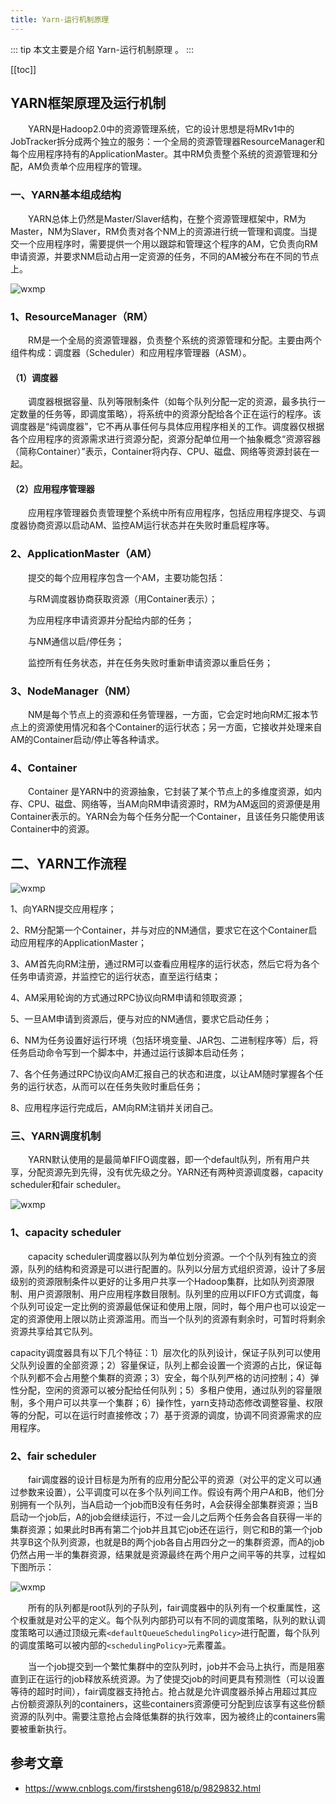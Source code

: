 ```yaml
---
title: Yarn-运行机制原理
---
```


::: tip
本文主要是介绍 Yarn-运行机制原理 。
:::

[[toc]]

## YARN框架原理及运行机制

　　YARN是Hadoop2.0中的资源管理系统，它的设计思想是将MRv1中的JobTracker拆分成两个独立的服务：一个全局的资源管理器ResourceManager和每个应用程序持有的ApplicationMaster。其中RM负责整个系统的资源管理和分配，AM负责单个应用程序的管理。

 

### 一、YARN基本组成结构

　　YARN总体上仍然是Master/Slaver结构，在整个资源管理框架中，RM为Master，NM为Slaver，RM负责对各个NM上的资源进行统一管理和调度。当提交一个应用程序时，需要提供一个用以跟踪和管理这个程序的AM，它负责向RM申请资源，并要求NM启动占用一定资源的任务，不同的AM被分布在不同的节点上。

<img class= "zoom-custom-imgs" :src="$withBase('/assets/img/dp/yarn/runprin-1.png')" alt="wxmp">

### 1、ResourceManager（RM）

　　RM是一个全局的资源管理器，负责整个系统的资源管理和分配。主要由两个组件构成：调度器（Scheduler）和应用程序管理器（ASM）。

#### （1）调度器

　　调度器根据容量、队列等限制条件（如每个队列分配一定的资源，最多执行一定数量的任务等，即调度策略），将系统中的资源分配给各个正在运行的程序。该调度器是“纯调度器”，它不再从事任何与具体应用程序相关的工作。调度器仅根据各个应用程序的资源需求进行资源分配，资源分配单位用一个抽象概念“资源容器（简称Container）”表示，Container将内存、CPU、磁盘、网络等资源封装在一起。

#### （2）应用程序管理器

　　应用程序管理器负责管理整个系统中所有应用程序，包括应用程序提交、与调度器协商资源以启动AM、监控AM运行状态并在失败时重启程序等。

### 2、ApplicationMaster（AM）

　　提交的每个应用程序包含一个AM，主要功能包括：

　　与RM调度器协商获取资源（用Container表示）；

　　为应用程序申请资源并分配给内部的任务；

　　与NM通信以启/停任务；

　　监控所有任务状态，并在任务失败时重新申请资源以重启任务；

### 3、NodeManager（NM）

　　NM是每个节点上的资源和任务管理器，一方面，它会定时地向RM汇报本节点上的资源使用情况和各个Container的运行状态；另一方面，它接收并处理来自AM的Container启动/停止等各种请求。

### 4、Container

　　Container 是YARN中的资源抽象，它封装了某个节点上的多维度资源，如内存、CPU、磁盘、网络等，当AM向RM申请资源时，RM为AM返回的资源便是用 Container表示的。YARN会为每个任务分配一个Container，且该任务只能使用该Container中的资源。

 

## 二、YARN工作流程

<img class= "zoom-custom-imgs" :src="$withBase('/assets/img/dp/yarn/runprin-2.png')" alt="wxmp">

1、向YARN提交应用程序；

2、RM分配第一个Container，并与对应的NM通信，要求它在这个Container启动应用程序的ApplicationMaster；

3、AM首先向RM注册，通过RM可以查看应用程序的运行状态，然后它将为各个任务申请资源，并监控它的运行状态，直至运行结束；

4、AM采用轮询的方式通过RPC协议向RM申请和领取资源；

5、一旦AM申请到资源后，便与对应的NM通信，要求它启动任务；

6、NM为任务设置好运行环境（包括环境变量、JAR包、二进制程序等）后，将任务启动命令写到一个脚本中，并通过运行该脚本启动任务；

7、各个任务通过RPC协议向AM汇报自己的状态和进度，以让AM随时掌握各个任务的运行状态，从而可以在任务失败时重启任务；

8、应用程序运行完成后，AM向RM注销并关闭自己。

 

### 三、YARN调度机制

　　YARN默认使用的是最简单FIFO调度器，即一个default队列，所有用户共享，分配资源先到先得，没有优先级之分。YARN还有两种资源调度器，capacity scheduler和fair scheduler。

<img class= "zoom-custom-imgs" :src="$withBase('/assets/img/dp/yarn/runprin-3.png')" alt="wxmp">

### 1、capacity scheduler

　　capacity scheduler调度器以队列为单位划分资源。一个个队列有独立的资源，队列的结构和资源是可以进行配置的。队列以分层方式组织资源，设计了多层级别的资源限制条件以更好的让多用户共享一个Hadoop集群，比如队列资源限制、用户资源限制、用户应用程序数目限制。队列里的应用以FIFO方式调度，每个队列可设定一定比例的资源最低保证和使用上限，同时，每个用户也可以设定一定的资源使用上限以防止资源滥用。而当一个队列的资源有剩余时，可暂时将剩余资源共享给其它队列。

capacity调度器具有以下几个特征：1）层次化的队列设计，保证子队列可以使用父队列设置的全部资源；2）容量保证，队列上都会设置一个资源的占比，保证每个队列都不会占用整个集群的资源；3）安全，每个队列严格的访问控制；4）弹性分配，空闲的资源可以被分配给任何队列；5）多租户使用，通过队列的容量限制，多个用户可以共享一个集群；6）操作性，yarn支持动态修改调整容量、权限等的分配，可以在运行时直接修改；7）基于资源的调度，协调不同资源需求的应用程序。

### 2、fair scheduler

　　fair调度器的设计目标是为所有的应用分配公平的资源（对公平的定义可以通过参数来设置），公平调度可以在多个队列间工作。假设有两个用户A和B，他们分别拥有一个队列，当A启动一个job而B没有任务时，A会获得全部集群资源；当B启动一个job后，A的job会继续运行，不过一会儿之后两个任务会各自获得一半的集群资源；如果此时B再有第二个job并且其它job还在运行，则它和B的第一个job共享B这个队列资源，也就是B的两个job各自占用四分之一的集群资源，而A的job仍然占用一半的集群资源，结果就是资源最终在两个用户之间平等的共享，过程如下图所示：

<img class= "zoom-custom-imgs" :src="$withBase('/assets/img/dp/yarn/runprin-4.png')" alt="wxmp">

　　所有的队列都是root队列的子队列，fair调度器中的队列有一个权重属性，这个权重就是对公平的定义。每个队列内部扔可以有不同的调度策略，队列的默认调度策略可以通过顶级元素`<defaultQueueSchedulingPolicy>`进行配置，每个队列的调度策略可以被内部的`<schedulingPolicy>`元素覆盖。

　　当一个job提交到一个繁忙集群中的空队列时，job并不会马上执行，而是阻塞直到正在运行的job释放系统资源。为了使提交job的时间更具有预测性（可以设置等待的超时时间），fair调度器支持抢占。抢占就是允许调度器杀掉占用超过其应占份额资源队列的containers，这些containers资源便可分配到应该享有这些份额资源的队列中。需要注意抢占会降低集群的执行效率，因为被终止的containers需要被重新执行。


## 参考文章
* https://www.cnblogs.com/firstsheng618/p/9829832.html